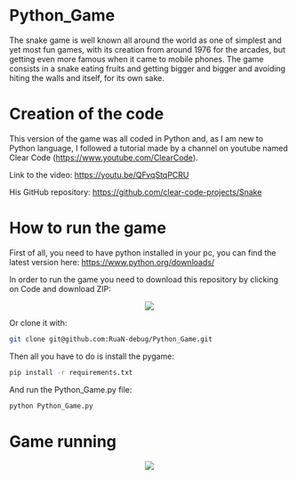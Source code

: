 # Python_Game
The snake game is well known all around the world as one of simplest and yet most fun games, with its creation from around 1976 for the arcades, but getting even more famous when it came to mobile phones. The game consists in a snake eating fruits and getting bigger and bigger and avoiding hiting the walls and itself, for its own sake.

# Creation of the code
This version of the game was all coded in Python and, as I am new to Python language, I followed a tutorial made by a channel on youtube named Clear Code (https://www.youtube.com/ClearCode).


Link to the video: https://youtu.be/QFvqStqPCRU 


His GitHub repository: https://github.com/clear-code-projects/Snake

# How to run the game

First of all, you need to have python installed in your pc, you can find the latest version here: https://www.python.org/downloads/

In order to run the game you need to download this repository by clicking on Code and download ZIP:

<p align="center">
  <img src="https://user-images.githubusercontent.com/54671133/129487925-ea40e0ab-a1a8-4cb4-aed0-ff30a37a4850.png" />
</p>

Or clone it with:
```sh
git clone git@github.com:RuaN-debug/Python_Game.git
```

Then all you have to do is install the pygame:
```sh
pip install -r requirements.txt
```
And run the Python_Game.py file:
```sh
python Python_Game.py
```

# Game running

<p align="center">
  <img src="https://user-images.githubusercontent.com/54671133/129487830-a3901d4b-416d-4549-911a-9868d3c12f1f.png" />
</p>
